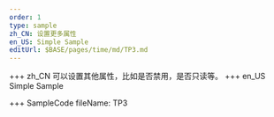 ```yaml
--- 
order: 1
type: sample
zh_CN: 设置更多属性
en_US: Simple Sample
editUrl: $BASE/pages/time/md/TP3.md
---
```


+++ zh_CN
可以设置其他属性，比如是否禁用，是否只读等。
+++ en_US
Simple Sample

+++ SampleCode
fileName: TP3
